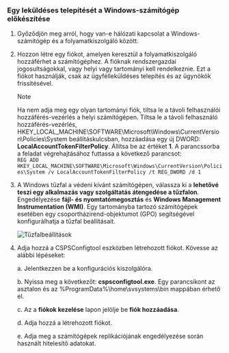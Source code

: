 ### <a name="prepare-for-a-push-installation-on-a-windows-computer"></a>Egy leküldéses telepítését a Windows-számítógép előkészítése

1. Győződjön meg arról, hogy van-e hálózati kapcsolat a Windows-számítógép és a folyamatkiszolgáló között.
2. Hozzon létre egy fiókot, amelyen keresztül a folyamatkiszolgáló hozzáférhet a számítógéphez. A fióknak rendszergazdai jogosultságokkal, vagy helyi vagy tartományi kell rendelkeznie. Ezt a fiókot használják, csak az ügyfélleküldéses telepítés és az ügynökök frissítésével.

   > [!NOTE]
   > Ha nem adja meg egy olyan tartományi fiók, tiltsa le a távoli felhasználói hozzáférés-vezérlés a helyi számítógépen. Tiltsa le a távoli felhasználó hozzáférés-vezérlés, HKEY_LOCAL_MACHINE\SOFTWARE\Microsoft\Windows\CurrentVersion\Policies\System beállításkulcsban, hozzáadása egy új DWORD: **LocalAccountTokenFilterPolicy**. Állítsa be az értéket **1**. A parancssorba a feladat végrehajtásához futtassa a következő parancsot:  
   `REG ADD HKEY_LOCAL_MACHINE\SOFTWARE\Microsoft\Windows\CurrentVersion\Policies\System /v LocalAccountTokenFilterPolicy /t REG_DWORD /d 1`
   >
   >
3. A Windows tűzfal a védeni kívánt számítógépen, válassza ki a **lehetővé teszi egy alkalmazás vagy szolgáltatás átengedése a tűzfalon**. Engedélyezése **fájl- és nyomtatómegosztás** és **Windows Management Instrumentation (WMI)**. Egy tartományba tartozó számítógépek esetében egy csoportházirend-objektumot (GPO) segítségével konfigurálhatja a tűzfal beállításait.

   ![Tűzfalbeállítások](./media/site-recovery-prepare-push-install-mob-svc-win/mobility1.png)

4. Adja hozzá a CSPSConfigtool eszközben létrehozott fiókot. Kövesse az alábbi lépéseket:

    a. Jelentkezzen be a konfigurációs kiszolgálóra.

    b. Nyissa meg a következőt: **cspsconfigtool.exe**. Egy parancsikont az asztalon és az %ProgramData%\home\svsystems\bin mappában érhető el.

    c. Az a **fiókok kezelése** lapon jelölje be **fiók hozzáadása**.

    d. Adja hozzá a létrehozott fiókot.

    e. Adja meg a számítógépek replikációjának engedélyezése során használt hitelesítő adatokat.
